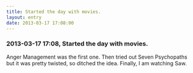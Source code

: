 ```yaml
---
title: Started the day with movies.
layout: entry
date: 2013-03-17 17:08:00
---
```

### 2013-03-17 17:08, Started the day with movies. 

Anger Management was the first one. Then tried out Seven Psychopaths but it was pretty twisted, so ditched the idea. Finally, I am watching Saw. 
